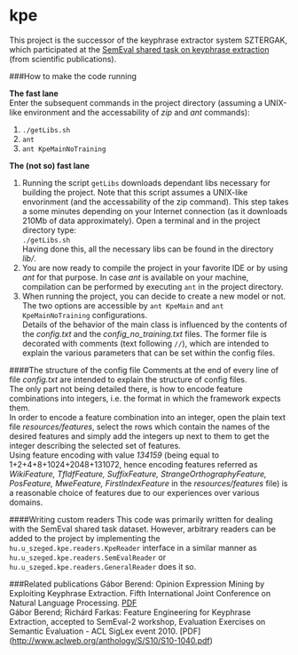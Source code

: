 kpe
===

This project is the successor of the keyphrase extractor system SZTERGAK, which participated at the [SemEval shared task on keyphrase extraction](http://semeval2.fbk.eu/semeval2.php?location=tasks&taskid=6) (from scientific publications).

###How to make the code running

**The fast lane**  
Enter the subsequent commands in the project directory (assuming a UNIX-like environment and the accessability of *zip* and *ant* commands):  
1. `./getLibs.sh`  
2. `ant`  
3. `ant KpeMainNoTraining`  

**The (not so) fast lane**  
1. Running the script `getLibs` downloads dependant libs necessary for building the project. Note that this script assumes a UNIX-like envorinment (and the accessability of the zip command). This step takes a some minutes depending on your Internet connection (as it downloads 210Mb of data approximately). Open a terminal and in the project directory type:   
`./getLibs.sh`   
Having done this, all the necessary libs can be found in the directory *lib/*.  
2. You are now ready to compile the project in your favorite IDE or by using *ant* for that purpose. In case *ant* is available on your machine, compilation can be performed by executing `ant` in the project directory.   
3. When running the project, you can decide to create a new model or not. The two options are accessible by `ant KpeMain` and `ant KpeMainNoTraining` configurations.   
Details of the behavior of the main class is influenced by the contents of the *config.txt* and the *config_no_training.txt* files.
The former file is decorated with comments (text following `//`), which are intended to explain the various parameters that can be set within the config files.

####The structure of the config file
Comments at the end of every line of file *config.txt* are intended to explain the structure of config files.  
The only part not being detailed there, is how to encode feature combinations into integers, i.e. the format in which the framework expects them.  
In order to encode a feature combination into an integer, open the plain text file *resources/features*, select the rows which contain the names of the desired features and simply add the integers up next to them to get the integer describing the selected set of features.  
Using feature encoding with value *134159* (being equal to 1+2+4+8+1024+2048+131072, hence encoding features referred as *WikiFeature, TfIdfFeature, SuffixFeature, StrangeOrthographyFeature, PosFeature, MweFeature, FirstIndexFeature* in the *resources/features* file) is a reasonable choice of features due to our experiences over various domains.

####Writing custom readers
This code was primarily written for dealing with the SemEval shared task dataset. However, arbitrary readers can be added to the project by implementing the `hu.u_szeged.kpe.readers.KpeReader` interface in a similar manner as `hu.u_szeged.kpe.readers.SemEvalReader` or `hu.u_szeged.kpe.readers.GeneralReader` does it so.

###Related publications
Gábor Berend: Opinion Expression Mining by Exploiting Keyphrase Extraction. Fifth International Joint Conference on Natural Language Processing. [PDF](http://www.aclweb.org/anthology-new/I/I11/I11-1130.pdf)  
Gábor Berend; Richárd Farkas: Feature Engineering for Keyphrase Extraction, accepted to SemEval-2 workshop, Evaluation Exercises on Semantic Evaluation - ACL SigLex event 2010. [PDF] (http://www.aclweb.org/anthology/S/S10/S10-1040.pdf)
